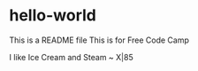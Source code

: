 # hello-world
This is a README file 
This is for Free Code Camp

I like Ice Cream and  Steam
 ~ X|85
